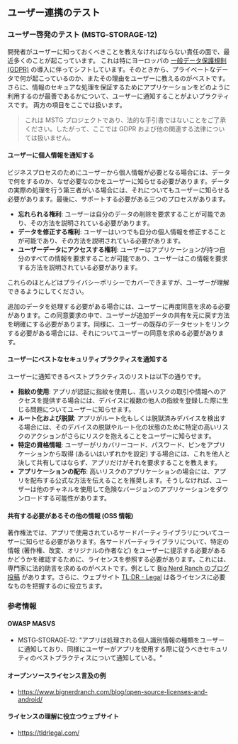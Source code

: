 ## ユーザー連携のテスト

### ユーザー啓発のテスト (MSTG‑STORAGE‑12)

開発者がユーザーに知っておくべきことを教えなければならない責任の面で、最近多くのことが起こっています。
これは特にヨーロッパの [一般データ保護規則 (GDPR)](https://gdpr-info.eu/ "GDPR") の導入に伴ってシフトしています。そのときから、プライベートなデータで何が起こっているのか、またその理由をユーザーに教えるのがベストです。
さらに、情報のセキュアな処理を保証するためにアプリケーションをどのように利用するのが最善であるかについて、ユーザーに通知することがよいプラクティスです。
両方の項目をここでは扱います。

> これは MSTG プロジェクトであり、法的な手引書ではないことをご了承ください。したがって、ここでは GDPR および他の関連する法律については扱いません。

#### ユーザーに個人情報を通知する

ビジネスプロセスのためにユーザーから個人情報が必要となる場合には、データで何をするのか、なぜ必要なのかをユーザーに知らせる必要があります。データの実際の処理を行う第三者がいる場合には、それについてもユーザーに知らせる必要があります。最後に、サポートする必要がある三つのプロセスがあります。

- **忘れられる権利**: ユーザーは自分のデータの削除を要求することが可能であり、その方法を説明されている必要があります。
- **データを修正する権利**: ユーザーはいつでも自分の個人情報を修正することが可能であり、その方法を説明されている必要があります。
- **ユーザーデータにアクセスする権利**: ユーザーはアプリケーションが持つ自分のすべての情報を要求することが可能であり、ユーザーはこの情報を要求する方法を説明されている必要があります。

これらのほとんどはプライバシーポリシーでカバーできますが、ユーザーが理解できるようにしてください。

追加のデータを処理する必要がある場合には、ユーザーに再度同意を求める必要があります。この同意要求の中で、ユーザーが追加データの共有を元に戻す方法を明確にする必要があります。同様に、ユーザーの既存のデータセットをリンクする必要がある場合には、それについてユーザーの同意を求める必要があります。

#### ユーザーにベストなセキュリティプラクティスを通知する

ユーザーに通知できるベストプラクティスのリストは以下の通りです。

- **指紋の使用**: アプリが認証に指紋を使用し、高いリスクの取引や情報へのアクセスを提供する場合には、デバイスに複数の他人の指紋を登録した際に生じる問題についてユーザーに知らせます。
- **ルート化および脱獄**: アプリがルート化もしくは脱獄済みデバイスを検出する場合には、そのデバイスの脱獄やルート化の状態のために特定の高いリスクのアクションがさらにリスクを抱えることをユーザーに知らせます。
- **特定の資格情報**: ユーザーがリカバリーコード、パスワード、ピンをアプリケーションから取得 (あるいはいずれかを設定) する場合には、これを他人と決して共有してはならず、アプリだけがそれを要求することを教えます。
- **アプリケーションの配布**: 高いリスクのアプリケーションの場合には、アプリを配布する公式な方法を伝えることを推奨します。そうしなければ、ユーザーは他のチャネルを使用して危険なバージョンのアプリケーションをダウンロードする可能性があります。

#### 共有する必要があるその他の情報 (OSS 情報)

著作権法では、アプリで使用されているサードパーティライブラリについてユーザーに知らせる必要があります。各サードパーティライブラリについて、特定の情報 (著作権、改変、オリジナルの作者など) をユーザーに提示する必要があるかどうかを確認するために、ライセンスを参照する必要があります。これには、専門家に法的助言を求めるのがベストです。例として [Big Nerd Ranch のブログ投稿](https://www.bignerdranch.com/blog/open-source-licenses-and-android/ "Example on license overview") があります。さらに、ウェブサイト [TL;DR - Legal](https://tldrlegal.com/ "TL;DR - Legal") は各ライセンスに必要なものを把握するのに役立ちます。

### 参考情報

#### OWASP MASVS

- MSTG‑STORAGE‑12: "アプリは処理される個人識別情報の種類をユーザーに通知しており、同様にユーザーがアプリを使用する際に従うべきセキュリティのベストプラクティスについて通知している。"

#### オープンソースライセンス言及の例

- <https://www.bignerdranch.com/blog/open-source-licenses-and-android/>

#### ライセンスの理解に役立つウェブサイト

- <https://tldrlegal.com/>
